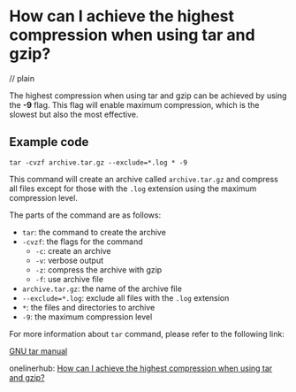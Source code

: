 # How can I achieve the highest compression when using tar and gzip?
// plain

The highest compression when using tar and gzip can be achieved by using the **-9** flag. This flag will enable maximum compression, which is the slowest but also the most effective.

## Example code

```
tar -cvzf archive.tar.gz --exclude=*.log * -9
```

This command will create an archive called `archive.tar.gz` and compress all files except for those with the `.log` extension using the maximum compression level.

The parts of the command are as follows:
- `tar`: the command to create the archive
- `-cvzf`: the flags for the command
  - `-c`: create an archive
  - `-v`: verbose output
  - `-z`: compress the archive with gzip
  - `-f`: use archive file
- `archive.tar.gz`: the name of the archive file
- `--exclude=*.log`: exclude all files with the `.log` extension
- `*`: the files and directories to archive
- `-9`: the maximum compression level

For more information about `tar` command, please refer to the following link:

[GNU tar manual](https://www.gnu.org/software/tar/manual/tar.html)

onelinerhub: [How can I achieve the highest compression when using tar and gzip?](https://onelinerhub.com/cli-tar/how-can-i-achieve-the-highest-compression-when-using-tar-and-gzip)